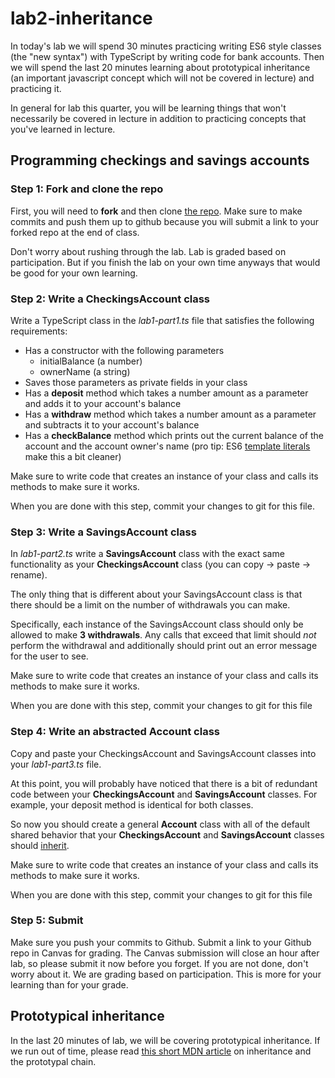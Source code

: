 # lab2-inheritance

In today's lab we will spend 30 minutes practicing writing ES6 style classes (the "new syntax") with TypeScript by writing code for bank accounts. Then we will spend the last 20 minutes learning about prototypical inheritance (an important javascript concept which will not be covered in lecture) and practicing it.

In general for lab this quarter, you will be learning things that won't necessarily be covered in lecture in addition to practicing concepts that you've learned in lecture.

## Programming checkings and savings accounts

### Step 1: Fork and clone the repo

First, you will need to **fork** and then clone [the repo](https://github.com/info498e-w17/lab2-inheritance). Make sure to make commits and push them up to github because you will submit a link to your forked repo at the end of class.

Don't worry about rushing through the lab. Lab is graded based on participation. But if you finish the lab on your own time anyways that would be good for your own learning. 

### Step 2: Write a CheckingsAccount class

Write a TypeScript class in the *lab1-part1.ts* file that satisfies the following requirements:

* Has a constructor with the following parameters
	* initialBalance (a number)
	* ownerName (a string)
* Saves those parameters as private fields in your class
* Has a **deposit** method which takes a number amount as a parameter and adds it to your account's balance
* Has a **withdraw** method which takes a number amount as a parameter and subtracts it to your account's balance
* Has a **checkBalance** method which prints out the current balance of the account and the account owner's name (pro tip: ES6 [template literals](https://developer.mozilla.org/en-US/docs/Web/JavaScript/Reference/Template_literals) make this a bit cleaner)

Make sure to write code that creates an instance of your class and calls its methods to make sure it works.

When you are done with this step, commit your changes to git for this file.

### Step 3: Write a SavingsAccount class

In *lab1-part2.ts* write a **SavingsAccount** class with the exact same functionality as your **CheckingsAccount** class (you can copy -> paste -> rename).

The only thing that is different about your SavingsAccount class is that there should be a limit on the number of withdrawals you can make.

Specifically, each instance of the SavingsAccount class should only be allowed to make **3 withdrawals**. Any calls that exceed that limit should *not* perform the withdrawal and additionally should print out an error message for the user to see.

Make sure to write code that creates an instance of your class and calls its methods to make sure it works.

When you are done with this step, commit your changes to git for this file


### Step 4: Write an abstracted Account class

Copy and paste your CheckingsAccount and SavingsAccount classes into your *lab1-part3.ts* file.

At this point, you will probably have noticed that there is a bit of redundant code between your **CheckingsAccount** and **SavingsAccount** classes. For example, your deposit method is identical for both classes.

So now you should create a general **Account** class with all of the default shared behavior that your **CheckingsAccount** and **SavingsAccount** classes should [inherit](http://www.typescriptlang.org/docs/handbook/classes.html#inheritance). 

Make sure to write code that creates an instance of your class and calls its methods to make sure it works.

When you are done with this step, commit your changes to git for this file

### Step 5: Submit

Make sure you push your commits to Github. Submit a link to your Github repo in Canvas for grading. The Canvas submission will close an hour after lab, so please submit it now before you forget. If you are not done, don't worry about it. We are grading based on participation. This is more for your learning than for your grade.


## Prototypical inheritance

In the last 20 minutes of lab, we will be covering prototypical inheritance. If we run out of time, please read [this short MDN article](https://developer.mozilla.org/en-US/docs/Web/JavaScript/Inheritance_and_the_prototype_chain) on inheritance and the prototypal chain.
